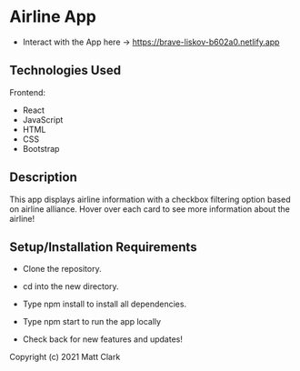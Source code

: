 
# Airline App

* Interact with the App here -> https://brave-liskov-b602a0.netlify.app

## Technologies Used

Frontend:
* React
* JavaScript
* HTML
* CSS
* Bootstrap

## Description

This app displays airline information with a checkbox filtering option based on airline alliance.  Hover over each card to see more information about the airline!

## Setup/Installation Requirements
* Clone the repository.
* cd into the new directory.
* Type npm install to install all dependencies.
* Type npm start to run the app locally

* Check back for new features and updates!

Copyright (c) 2021 Matt Clark

